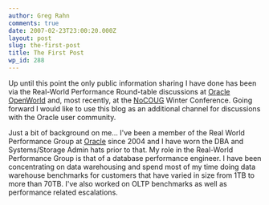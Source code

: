 ```yaml
---
author: Greg Rahn
comments: true
date: 2007-02-23T23:00:20.000Z
layout: post
slug: the-first-post
title: The First Post
wp_id: 288
---
```


Up until this point the only public information sharing I have done has been via the Real-World Performance Round-table discussions at [Oracle OpenWorld](http://www.oracle.com/openworld) and, most recently, at the [NoCOUG](http://nocoug.org) Winter Conference.  Going forward I would like to use this blog as an additional channel for discussions with the Oracle user community.

Just a bit of background on me... I've been a member of the Real World Performance Group at [Oracle](http://oracle.com) since 2004 and I have worn the DBA and Systems/Storage Admin hats prior to that.  My role in the Real-World Performance Group is that of a database performance engineer.  I have been concentrating on data warehousing and spend most of my time doing data warehouse benchmarks for customers that have varied in size from 1TB to more than 70TB.   I've also worked on OLTP benchmarks as well as performance related escalations.
